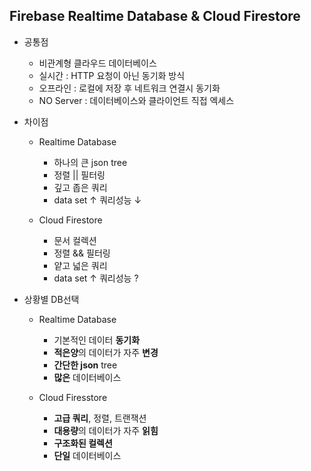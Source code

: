 ## Firebase Realtime Database & Cloud Firestore
- 공통점
  - 비관계형 클라우드 데이터베이스
  - 실시간 : HTTP 요청이 아닌 동기화 방식
  - 오프라인 : 로컬에 저장 후 네트워크 연결시 동기화
  - NO Server : 데이터베이스와 클라이언트 직접 엑세스
  
- 차이점
  - Realtime Database
    - 하나의 큰 json tree
    - 정렬 || 필터링
    - 깊고 좁은 쿼리
    - data set ↑ 쿼리성능 ↓

  - Cloud Firestore
    - 문서 컬렉션
    - 정렬 && 필터링
    - 얕고 넓은 쿼리
    - data set ↑ 쿼리성능 ?

- 상황별 DB선택
  - Realtime Database
    - 기본적인 데이터 **동기화**
    - **적은양**의 데이터가 자주 **변경**
    - **간단한 json** tree
    - **많은** 데이터베이스

  - Cloud Firesstore
    - **고급 쿼리**, 정렬, 트랜잭션
    - **대용량**의 데이터가 자주 **읽힘**
    - **구조화된 컬렉션**
    - **단일** 데이터베이스  
